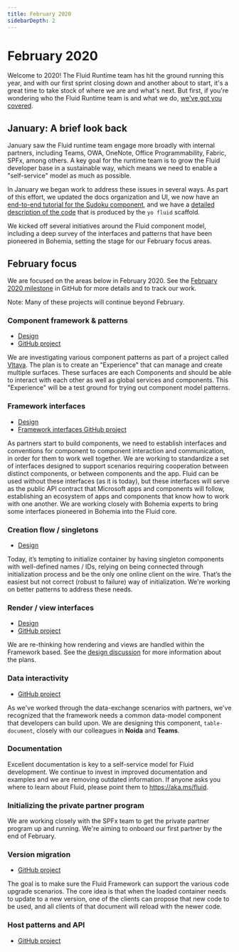 ```yaml
---
title: February 2020
sidebarDepth: 2
---
```


# February 2020

Welcome to 2020! The Fluid Runtime team has hit the ground running this year, and with our first sprint closing down and
another about to start, it's a great time to take stock of where we are and what's next. But first, if you're wondering
who the Fluid Runtime team is and what we do, [we've got you covered](../README.md).

## January: A brief look back

January saw the Fluid runtime team engage more broadly with internal partners, including Teams, OWA, OneNote, Office
Programmability, Fabric, SPFx, among others. A key goal for the runtime team is to grow the Fluid developer base in a
sustainable way, which means we need to enable a "self-service" model as much as possible.

In January we began work to address these issues in several ways. As part of this effort, we updated the docs
organization and UI, we now have an [end-to-end tutorial for the Sudoku component](../tutorials/sudoku.md), and we have a
[detailed description of the code](../tutorials/dice-roller.md) that is produced by the `yo fluid` scaffold.

We kicked off several initiatives around the Fluid component model, including a deep survey of the interfaces and
patterns that have been pioneered in Bohemia, setting the stage for our February focus areas.

## February focus

We are focused on the areas below in February 2020. See the [February 2020
milestone](https://github.com/microsoft/FluidFramework/milestone/4) in GitHub for more details and to track our work.

Note: Many of these projects will continue beyond February.

### Component framework & patterns

<Badge text="Skyler Jokiel" vertical="middle" />

- [Design](https://github.com/microsoft/FluidFramework/issues/1015)
- [GitHub project](https://github.com/microsoft/FluidFramework/projects/12)

We are investigating various component patterns as part of a project called
[Vltava](https://github.com/microsoft/FluidFramework/issues/1015). The plan is to create an "Experience" that can manage
and create multiple surfaces. These surfaces are each Components and should be able to interact with each other as well
as global services and components. This "Experience" will be a test ground for trying out component model patterns.

### Framework interfaces

<Badge text="Matt Rakow" vertical="middle" />

- [Design](https://github.com/microsoft/FluidFramework/issues/1090)
- [Framework interfaces GitHub project](https://github.com/microsoft/FluidFramework/projects/16)

As partners start to build components, we need to establish interfaces and conventions for component to component
interaction and communication, in order for them to work well together. We are working to standardize a set of
interfaces designed to support scenarios requiring cooperation between distinct components, or between components and
the app. Fluid can be used without these interfaces (as it is today), but these interfaces will serve as the public API
contract that Microsoft apps and components will follow, establishing an ecosystem of apps and components that know how
to work with one another. We are working closely with Bohemia experts to bring some interfaces pioneered in Bohemia into
the Fluid core.

### Creation flow / singletons

<Badge text="Vlad Sudzilouski" vertical="middle" />

- [Design](https://github.com/microsoft/FluidFramework/issues/1096)

Today, it’s tempting to initialize container by having singleton components with well-defined names / IDs, relying on
being connected through initialization process and be the only one online client on the wire. That’s the easiest but not
correct (robust to failure) way of initialization. We're working on better patterns to address these needs.

### Render / view interfaces

<Badge text="Matt Rakow" vertical="middle" />

- [Design](https://github.com/microsoft/FluidFramework/issues/1042)
- [GitHub project](https://github.com/microsoft/FluidFramework/projects/14)

We are re-thinking how rendering and views are handled within the Framework based. See the [design
discussion](https://github.com/microsoft/FluidFramework/issues/1042) for more information about the plans.

### Data interactivity

<Badge text="Vlad Sudzilouski" vertical="middle" />

- [GitHub project](https://github.com/microsoft/FluidFramework/projects/18)

As we've worked through the data-exchange scenarios with partners, we've recognized that the framework needs a common
data-model component that developers can build upon. We are designing this component, `table-document`, closely with
our colleagues in **Noida** and **Teams**.

### Documentation

<Badge text="Tyler Butler" vertical="middle" />

Excellent documentation is key to a self-service model for Fluid development. We continue to invest in improved
documentation and examples and we are removing outdated information. If anyone asks you where to learn about Fluid,
please point them to <https://aka.ms/fluid>.

### Initializing the private partner program

<Badge text="Skyler Jokiel / Tyler Butler" vertical="middle" />

We are working closely with the SPFx team to get the private partner program up and running. We're aiming to onboard our
first partner by the end of February.

### Version migration

<Badge text="Arin Taylor / Wes Carlson" vertical="middle" />

- [GitHub project](https://github.com/microsoft/FluidFramework/projects/13)

The goal is to make sure the Fluid Framework can support the various code upgrade scenarios. The core idea is that when
the loaded container needs to update to a new version, one of the clients can propose that new code to be used, and all
clients of that document will reload with the newer code.

### Host patterns and API

<Badge text="Tony Murphy" vertical="middle" />

- [GitHub project](https://github.com/microsoft/FluidFramework/projects/15)
